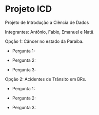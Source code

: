 # Projeto ICD
 Projeto de Introdução a Ciência de Dados

Integrantes: Antônio, Fabio, Emanuel e Natã.

Opção 1: Câncer no estado da Paraíba.

* Pergunta 1:

* Pergunta 2:

* Pergunta 3:

Opção 2: Acidentes de Trânsito em BRs.

* Pergunta 1:

* Pergunta 2:

* Pergunta 3:
